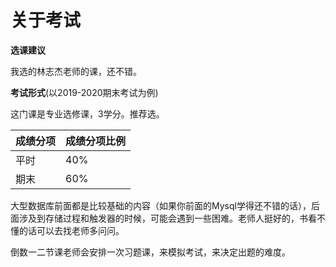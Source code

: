 # 关于考试

**选课建议**

我选的林志杰老师的课，还不错。

**考试形式**(以2019-2020期末考试为例)

这门课是专业选修课，3学分。推荐选。

| 成绩分项 | 成绩分项比例 |
| -------- | ------------ |
| 平时     | 40%          |
| 期末     | 60%          |

大型数据库前面都是比较基础的内容（如果你前面的Mysql学得还不错的话），后面涉及到存储过程和触发器的时候，可能会遇到一些困难。老师人挺好的，书看不懂的话可以去找老师多问问。

倒数一二节课老师会安排一次习题课，来模拟考试，来决定出题的难度。